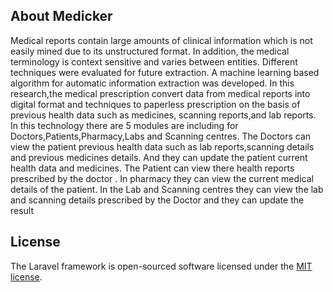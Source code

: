 

## About Medicker

Medical reports contain large amounts of clinical information which is not easily mined due to its
unstructured format. In addition, the medical terminology is context sensitive and varies between
entities. Different techniques were evaluated for future extraction. A machine learning based
algorithm for automatic information extraction was developed.
In this research,the medical prescription convert data from medical reports into digital format and
techniques to paperless prescription on the basis of previous health data such as medicines,
scanning reports,and lab reports.
In this technology there are 5 modules are including for Doctors,Patients,Pharmacy,Labs and
Scanning centres. The Doctors can view the patient previous health data such as lab
reports,scanning details and previous medicines details. And they can update the patient current
health data and medicines. The Patient can view there health reports prescribed by the doctor . In
pharmacy they can view the current medical details of the patient. In the Lab and Scanning centres
they can view the lab and scanning details prescribed by the Doctor and they can update the result



## License

The Laravel framework is open-sourced software licensed under the [MIT license](https://opensource.org/licenses/MIT).
